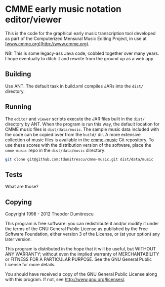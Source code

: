 # CMME early music notation editor/viewer

This is the code for the graphical early music transcription tool developed as part of the Computerized Mensural Music Editing Project, in use at [www.cmme.org](http://www.cmme.org).

NB: This is some legacy-ass Java code, cobbled together over many years. I hope eventually to ditch it and rewrite from the ground up as a web app.

## Building

Use ANT. The default task in build.xml compiles JARs into the `dist/` directory.

## Running

The `editor` and `viewer` scripts execute the JAR files built in the `dist/` directory by ANT. When the program is run this way, the default location for CMME music files is `dist/data/music`. The sample music data included with the code can be copied over from the `build/` dir. A more extensive collection of music files is available in the [cmme-music](https://github.com/tdumitrescu/cmme-music) Git repository. To use these scores with the distribution version of the software, place the `cmme-music` repo in the `dist/data/music` directory:

```sh
git clone git@github.com:tdumitrescu/cmme-music.git dist/data/music
```

## Tests

What are those?

## Copying

Copyright 1998 - 2012 Theodor Dumitrescu

This program is free software: you can redistribute it and/or modify it under the terms of the GNU General Public License as published by the Free Software Foundation, either version 3 of the License, or (at your option) any later version.

This program is distributed in the hope that it will be useful, but WITHOUT ANY WARRANTY; without even the implied warranty of MERCHANTABILITY or FITNESS FOR A PARTICULAR PURPOSE.  See the GNU General Public License for more details.

You should have received a copy of the GNU General Public License along with this program.  If not, see <http://www.gnu.org/licenses/>.
